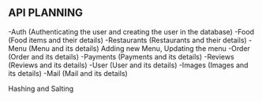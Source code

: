 ## API PLANNING

-Auth (Authenticating the user and creating the user in the database)
-Food (Food items and their details)
-Restaurants (Restaurants and their details)
-Menu (Menu and its details) Adding new Menu, Updating the menu
-Order (Order and its details)
-Payments (Payments and its details)
-Reviews (Reviews and its details)
-User (User and its details)
-Images (Images and its details)
-Mail (Mail and its details)

Hashing and Salting